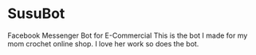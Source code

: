 # SusuBot
Facebook Messenger Bot for E-Commercial 
This is the bot I made for my mom crochet online shop.
I love her work so does the bot.
